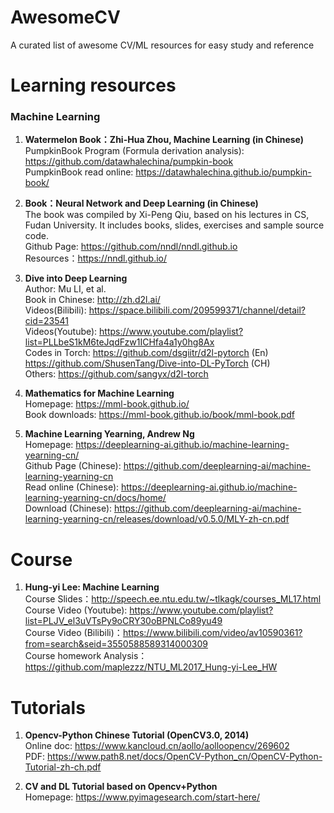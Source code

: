 # AwesomeCV
A curated list of awesome CV/ML resources for easy study and reference



# Learning resources

### Machine Learning
1. **Watermelon Book：Zhi-Hua Zhou, Machine Learning (in Chinese)**  \
PumpkinBook Program (Formula derivation analysis): https://github.com/datawhalechina/pumpkin-book \
PumpkinBook read online: https://datawhalechina.github.io/pumpkin-book/  

2. **Book：Neural Network and Deep Learning (in Chinese)** \
The book was compiled by Xi-Peng Qiu, based on his lectures in CS, Fudan University. It includes books, slides, exercises and sample source code.  \
Github Page: https://github.com/nndl/nndl.github.io  \
Resources：https://nndl.github.io/ 

3. **Dive into Deep Learning** \
Author: Mu LI, et al. \
Book in Chinese: http://zh.d2l.ai/ \
Videos(Bilibili): https://space.bilibili.com/209599371/channel/detail?cid=23541 \
Videos(Youtube): https://www.youtube.com/playlist?list=PLLbeS1kM6teJqdFzw1ICHfa4a1y0hg8Ax \
Codes in Torch: https://github.com/dsgiitr/d2l-pytorch (En) https://github.com/ShusenTang/Dive-into-DL-PyTorch (CH) \
Others: https://github.com/sangyx/d2l-torch

4. **Mathematics for Machine Learning** \
Homepage: https://mml-book.github.io/ \
Book downloads: https://mml-book.github.io/book/mml-book.pdf 

5. **Machine Learning Yearning, Andrew Ng** \
Homepage: https://deeplearning-ai.github.io/machine-learning-yearning-cn/ \
Github Page (Chinese): https://github.com/deeplearning-ai/machine-learning-yearning-cn \
Read online (Chinese): https://deeplearning-ai.github.io/machine-learning-yearning-cn/docs/home/    
Download (Chinese): https://github.com/deeplearning-ai/machine-learning-yearning-cn/releases/download/v0.5.0/MLY-zh-cn.pdf



# Course

1. **Hung-yi Lee: Machine Learning** \
Course Slides：http://speech.ee.ntu.edu.tw/~tlkagk/courses_ML17.html \
Course Video (Youtube): https://www.youtube.com/playlist?list=PLJV_el3uVTsPy9oCRY30oBPNLCo89yu49 \
Course Video (Bilibili)：https://www.bilibili.com/video/av10590361?from=search&seid=3550588589314000309 \
Course homework Analysis：https://github.com/maplezzz/NTU_ML2017_Hung-yi-Lee_HW


# Tutorials
1. **Opencv-Python Chinese Tutorial (OpenCV3.0, 2014)**  
Online doc: https://www.kancloud.cn/aollo/aolloopencv/269602  
PDF: https://www.path8.net/docs/OpenCV-Python_cn/OpenCV-Python-Tutorial-zh-ch.pdf

2. **CV and DL Tutorial based on Opencv+Python**  
Homepage: https://www.pyimagesearch.com/start-here/
